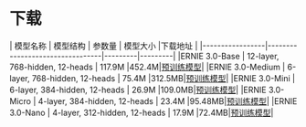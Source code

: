# 下载

|      模型名称    |              模型结构             |  参数量  |  模型大小 |下载地址 |
|-----------------|---------------------------------|---------|---------|
|ERNIE 3.0-Base   | 12-layer, 768-hidden, 12-heads  | 117.9M  |452.4M|[预训练模型](https://bj.bcebos.com/paddlenlp/models/transformers/ernie_3.0/ernie_3.0_base_zh.pdparams)|
|ERNIE 3.0-Medium |  6-layer, 768-hidden, 12-heads  |  75.4M  |312.5MB|[预训练模型](https://bj.bcebos.com/paddlenlp/models/transformers/ernie_3.0/ernie_3.0_base_zh.pdparams)|
|ERNIE 3.0-Mini   |  6-layer, 384-hidden, 12-heads  |  26.9M  |109.0MB|[预训练模型](https://bj.bcebos.com/paddlenlp/models/transformers/ernie_3.0/ernie_3.0_mini_zh.pdparams)|
|ERNIE 3.0-Micro  |  4-layer, 384-hidden, 12-heads  |  23.4M  |95.48MB|[预训练模型](https://bj.bcebos.com/paddlenlp/models/transformers/ernie_3.0/ernie_3.0_micro_zh.pdparams)|
|ERNIE 3.0-Nano   |  4-layer, 312-hidden, 12-heads  |  17.9M  |72.4MB|[预训练模型](https://bj.bcebos.com/paddlenlp/models/transformers/ernie_3.0/ernie_3.0_nano_zh.pdparams)|
